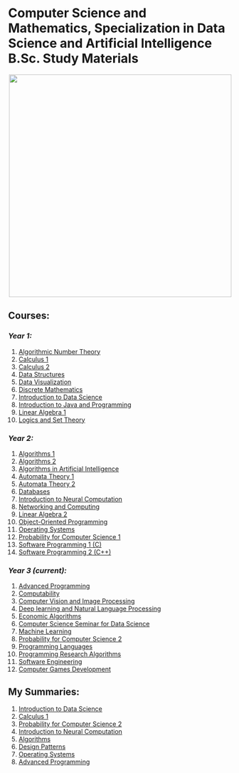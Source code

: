 # Computer Science and Mathematics, Specialization in Data Science and Artificial Intelligence B.Sc. Study Materials

<div align="center" style="text-align:center">
	<a href="https://www.ariel.ac.il/wp/">
		<img src="https://github.com/kggold4/computer-science-b.a-materials/blob/main/images/Ariel_U_logo2.jpg" height="auto" width="500px">
	</a>
</div>

## Courses:

### <i>Year 1:</i>

1. [Algorithmic Number Theory](year%201/Algorithmic%20Number%20theory)
2. [Calculus 1](year%201/Calculus%201)
3. [Calculus 2](year%201/Calculus%202)
4. [Data Structures](year%201/Data%20Structures)
5. [Data Visualization](https://github.com/kggold4/computer-science-B.Sc-materials/tree/main/year%201/Data%20visualization)
6. [Discrete Mathematics](https://github.com/kggold4/computer-science-B.Sc-materials/tree/main/year%201/Discrete%20mathematics)
7. [Introduction to Data Science](year%201/Introduction%20to%20Data%20Science)
8. [Introduction to Java and Programming](year%201/Introduction%20to%20Java%20and%20Programming)
9. [Linear Algebra 1](year%201/Linear%20Algebra%201)
10. [Logics and Set Theory](https://github.com/kggold4/computer-science-B.Sc-materials/tree/main/year%201/Logics%20and%20Set%20theory)

### <i>Year 2:</i>

1. [Algorithms 1](year%202/Algorithms%201)
2. [Algorithms 2](year%202/Algorithms%202)
3. [Algorithms in Artificial Intelligence](year%202/Algorithms%20in%20Artificial%20Intelligence)
4. [Automata Theory 1](https://github.com/kggold4/computer-science-B.Sc-materials/tree/main/year%202/Automata%20theory%201)
5. [Automata Theory 2](year%202/Automata%20Theory%202)
6. [Databases](year%202/Databases)
7. [Introduction to Neural Computation](year%202/Introduction%20to%20Neural%20Computation)
8. [Networking and Computing](year%202/Networking%20and%20Computing)
9. [Linear Algebra 2](year%202/Linear%20algebra%202)
10. [Object-Oriented Programming](year%202/Object-Oriented%20Programming)
11. [Operating Systems](year%202/Operating%20Systems)
12. [Probability for Computer Science 1](year%202/Probability%20for%20Computer%20Science%201)
13. [Software Programming 1 (C)](year%202/Software%20Programming%201)
14. [Software Programming 2 (C++)](year%202/Software%20Programming%202)

### <i>Year 3 (current):</i>

1. [Advanced Programming](year%203/Advanced%20Programming)
2. [Computability](year%203/Computability)
3. [Computer Vision and Image Processing](year%203/Computer%20Vision%20and%20Image%20Processing)
4. [Deep learning and Natural Language Processing](https://github.com/kggold4/computer-science-B.Sc-materials/tree/main/year%203/Deep%20learning%20and%20Natural%20Language%20Processing)
5. [Economic Algorithms](year%203/Economic%20Algorithms)
6. [Computer Science Seminar for Data Science](year%203/Computer%20Science%20Seminar%20for%20Data%20Science)
7. [Machine Learning](year%203/Machine%20Learning)
8. [Probability for Computer Science 2](year%203/Probability%20for%20Computer%20Science%202)
9. [Programming Languages](year%203/Programming%20Languages)
10. [Programming Research Algorithms](https://github.com/kggold4/programming-research-algorithms-assignments)
11. [Software Engineering](year%203/Software%20Engineering)
12. [Computer Games Development](year%203/Computer%20Games%20Development)

## My Summaries:

1. [Introduction to Data Science](year%201/Introduction%20to%20Data%20Science/סיכומים/סיכום%20מבוא%20ללמידת%20מכונה%20כפיר%20גולדפרב.pdf)
2. [Calculus 1](https://github.com/kggold4/computer-science-B.Sc-materials/blob/main/year%201/Calculus%201/%D7%A1%D7%99%D7%9B%D7%95%D7%9E%D7%99%D7%9D/%D7%A1%D7%99%D7%9B%D7%95%D7%9D%20%D7%90%D7%99%D7%A0%D7%A4%D7%99%20%D7%9B%D7%A4%D7%99%D7%A8%20%D7%92%D7%95%D7%9C%D7%93%D7%A4%D7%A8%D7%91.pdf)
3. [Probability for Computer Science 2](https://github.com/kggold4/computer-science-B.Sc-materials/blob/main/year%203/Probability%20for%20Computer%20Science%202/%D7%A1%D7%99%D7%9B%D7%95%D7%9E%D7%99%D7%9D/%D7%A1%D7%99%D7%9B%D7%95%D7%9D%20%D7%9E%D7%A9%D7%A4%D7%98%D7%99%D7%9D%20%D7%97%D7%A9%D7%95%D7%91%D7%99%D7%9D%20%D7%91%D7%94%D7%A1%D7%AA%D7%91%D7%A8%D7%95%D7%AA%202.pdf)
4. [Introduction to Neural Computation](https://github.com/kggold4/computer-science-B.Sc-materials/blob/main/year%202/Introduction%20to%20Neural%20Computation/README.md)
5. [Algorithms](https://github.com/kggold4/algorithms)
6. [Design Patterns](https://github.com/kggold4/computer-science-B.Sc-materials/blob/main/year%202/Object-Oriented%20Programming/%D7%A1%D7%99%D7%9B%D7%95%D7%9E%D7%99%D7%9D/%D7%A1%D7%99%D7%9B%D7%95%D7%9D%20%D7%AA%D7%91%D7%A0%D7%99%D7%95%D7%AA%20%D7%A2%D7%99%D7%A6%D7%95%D7%91%20%D7%9B%D7%A4%D7%99%D7%A8%20%D7%92%D7%95%D7%9C%D7%93%D7%A4%D7%A8%D7%91.pdf)
7. [Operating Systems](https://github.com/kggold4/computer-science-B.Sc-materials/blob/main/year%202/Operating%20Systems/%D7%A1%D7%99%D7%9B%D7%95%D7%9E%D7%99%D7%9D/%D7%A1%D7%99%D7%9B%D7%95%D7%9D%20%D7%94%D7%A8%D7%A6%D7%90%D7%95%D7%AA%20%D7%9B%D7%A4%D7%99%D7%A8%20%D7%92%D7%95%D7%9C%D7%93%D7%A4%D7%A8%D7%91.pdf)
8. [Advanced Programming](https://github.com/kggold4/computer-science-B.Sc-materials/blob/main/year%203/Advanced%20Programming/%D7%A1%D7%99%D7%9B%D7%95%D7%9E%D7%99%D7%9D/advanced-programming-summary.pdf)
